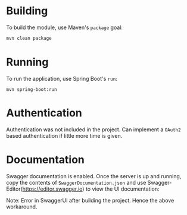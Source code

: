 # Building

To build the module, use Maven's ```package``` goal:

```bash
mvn clean package
```

# Running 

To run the application, use Spring Boot's ```run```:

```
mvn spring-boot:run
```

# Authentication

Authentication was not included in the project. Can implement a ```OAuth2``` based authentication if little more time is given. 

# Documentation

Swagger documentation is enabled. Once the server is up and running, copy the contents of ```SwaggerDocumentation.json``` and 
use Swagger-Editor(https://editor.swagger.io) to view the UI documentation:

Note: Error in SwaggerUI after building the project. Hence the above workaround. 


